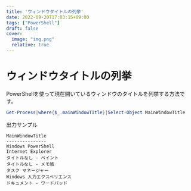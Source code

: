```yaml
---
title: 'ウィンドウタイトルの列挙'
date: 2022-09-20T17:03:15+09:00
tags: ["PowerShell"]
draft: false
cover:
  image: "img.png"
  relative: true
---
```

# ウィンドウタイトルの列挙

PowerShellを使って現在開いているウィンドウのタイトルを列挙する方法です。

```powershell
Get-Process|where{$_.mainWindowTItle}|Select-Object MainWindowTitle
```

出力サンプル

```
MainWindowTitle
---------------
Windows PowerShell
Internet Explorer
タイトルなし - ペイント
タイトルなし - メモ帳
タスク マネージャー
Windows 入力エクスペリエンス
ドキュメント - ワードパッド
```
